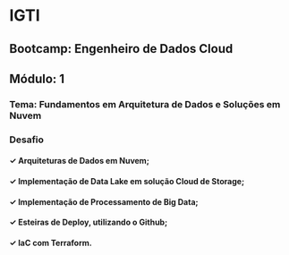 # IGTI
## Bootcamp: Engenheiro de Dados Cloud

## Módulo: 1
### Tema: Fundamentos em Arquitetura de Dados e Soluções em Nuvem

### Desafio

#### ✓ Arquiteturas de Dados em Nuvem;
#### ✓ Implementação de Data Lake em solução Cloud de Storage;
#### ✓ Implementação de Processamento de Big Data;
#### ✓ Esteiras de Deploy, utilizando o Github;
#### ✓ IaC com Terraform.
